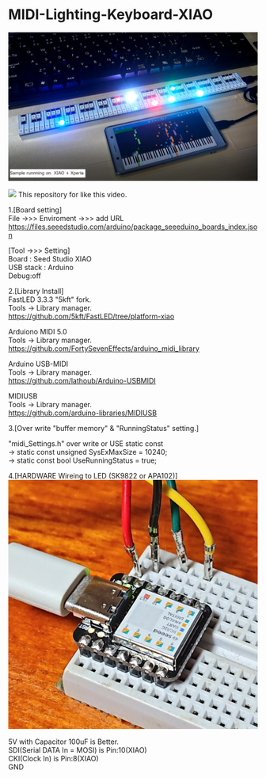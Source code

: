 # MIDI-Lighting-Keyboard-XIAO  
  
![Sample](https://github.com/Shootingmaker/MIDI-Lighting-Keyboard-XIAO/blob/master/Hardware/sample.png) 
  

[![](https://img.youtube.com/vi/Ko7Av_kq-fI/0.jpg)](https://www.youtube.com/watch?v=Ko7Av_kq-fI)
This repository for like this video.  
  
1.[Board setting]  
File ->>> Enviroment ->>> add URL  
https://files.seeedstudio.com/arduino/package_seeeduino_boards_index.json  
 
 [Tool ->>> Setting]   
Board : Seed Studio XIAO  
USB stack : Arduino  
Debug:off  
 
2.[Library Install]  
FastLED 3.3.3 "5kft" fork.  
Tools -> Library manager.  
https://github.com/5kft/FastLED/tree/platform-xiao  
 
Arduiono MIDI 5.0  
Tools -> Library manager.  
https://github.com/FortySevenEffects/arduino_midi_library  
 
Arduino USB-MIDI  
Tools -> Library manager.  
https://github.com/lathoub/Arduino-USBMIDI  
 
MIDIUSB  
Tools -> Library manager.  
https://github.com/arduino-libraries/MIDIUSB  
 
3.[Over write "buffer memory" & "RunningStatus" setting.]  
 
 "midi_Settings.h" over write or  USE static  const  
 -> static const unsigned SysExMaxSize = 10240;  
 -> static const bool UseRunningStatus = true;  
 
 
4.[HARDWARE Wireing to LED (SK9822 or APA102)]  
![pin](https://github.com/Shootingmaker/MIDI-Lighting-Keyboard-XIAO/blob/master/Hardware/xiao_BB_wirering.jpg)
  
 5V    with Capacitor 100uF is Better.  
 SDI(Serial DATA In = MOSI) is  Pin:10(XIAO)  
 CKI(Clock In)  is  Pin:8(XIAO)  
 GND   
